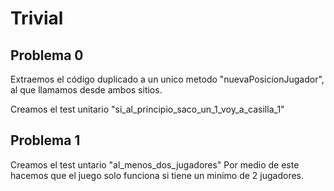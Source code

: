 # Trivial
## Problema 0 
Extraemos el código duplicado a un unico metodo "nuevaPosicionJugador", 
al que llamamos desde ambos sitios.

Creamos el test unitario "si_al_principio_saco_un_1_voy_a_casilla_1"

## Problema 1
Creamos el test untario "al_menos_dos_jugadores"
Por medio de este hacemos que el juego solo funciona si tiene un minimo de 2 jugadores. 